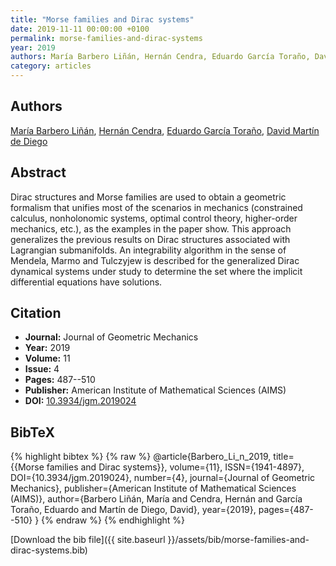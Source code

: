 ```yaml
---
title: "Morse families and Dirac systems"
date: 2019-11-11 00:00:00 +0100
permalink: morse-families-and-dirac-systems
year: 2019
authors: María Barbero Liñán, Hernán Cendra, Eduardo García Toraño, David Martín de Diego
category: articles
---
```

 
## Authors
[María Barbero Liñán](authors/maria-barbero-linan), [Hernán Cendra](authors/hernan-cendra), [Eduardo García Toraño](authors/eduardo-garcia-torano), [David Martín de Diego](authors/david-martin-de-diego)
 
## Abstract
Dirac structures and Morse families are used to obtain a geometric formalism that unifies most of the scenarios in mechanics (constrained calculus, nonholonomic systems, optimal control theory, higher-order mechanics, etc.), as the examples in the paper show. This approach generalizes the previous results on Dirac structures associated with Lagrangian submanifolds. An integrability algorithm in the sense of Mendela, Marmo and Tulczyjew is described for the generalized Dirac dynamical systems under study to determine the set where the implicit differential equations have solutions.
 
## Citation
- **Journal:** Journal of Geometric Mechanics
- **Year:** 2019
- **Volume:** 11
- **Issue:** 4
- **Pages:** 487--510
- **Publisher:** American Institute of Mathematical Sciences (AIMS)
- **DOI:** [10.3934/jgm.2019024](https://doi.org/10.3934/jgm.2019024)
 
## BibTeX
{% highlight bibtex %}
{% raw %}
@article{Barbero_Li_n_2019,
  title={{Morse families and Dirac systems}},
  volume={11},
  ISSN={1941-4897},
  DOI={10.3934/jgm.2019024},
  number={4},
  journal={Journal of Geometric Mechanics},
  publisher={American Institute of Mathematical Sciences (AIMS)},
  author={Barbero Liñán, María and Cendra, Hernán and García Toraño, Eduardo and Martín de Diego, David},
  year={2019},
  pages={487--510}
}
{% endraw %}
{% endhighlight %}
 
[Download the bib file]({{ site.baseurl }}/assets/bib/morse-families-and-dirac-systems.bib)
 
